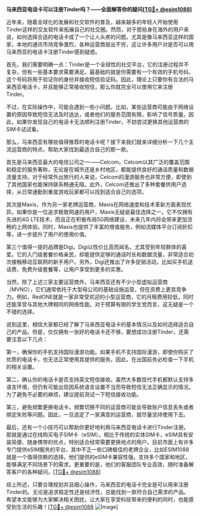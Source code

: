 **马来西亚电话卡可以注册Tinder吗？——全面解答你的疑问[[TG💪+ @esim1088](https://t.me/s/esim1088)]**

近年来，随着全球化的发展和社交软件的普及，越来越多的年轻人开始使用Tinder这样的交友软件来拓展自己的社交圈。然而，对于那些身在海外的用户来说，如何选择合适的电话卡成了一个让人头疼的问题。尤其是像马来西亚这样的国家，本地的通讯市场竞争激烈，各种运营商层出不穷，这让许多用户对是否可以用马来西亚的电话卡注册Tinder感到疑惑。

首先，我们需要明确一点：Tinder是一个全球性的社交平台，它的注册过程并不复杂，但有一些基本要求需要满足。最基础的就是你需要有一个有效的手机号码，这个号码将用于验证你的身份并接收短信验证码。因此，理论上只要你有合法的马来西亚电话卡，并且能够正常接收短信，那么你就完全可以使用它来注册Tinder。

不过，在实际操作中，可能会遇到一些小问题。比如，某些运营商可能由于网络设置的原因导致短信无法及时送达，或者他们的服务范围有限，影响了信号质量。因此，如果你发现自己的电话卡无法顺利注册Tinder，不妨尝试更换其他运营商的SIM卡试试看。

那么，马来西亚有哪些值得推荐的电话卡呢？接下来我们就来详细分析一下几个主流运营商的特点，帮助大家找到最适合自己的那一款。

首先是马来西亚最大的电信公司之一——Celcom。Celcom以其广泛的覆盖范围和稳定的服务著称，无论是在城市还是乡村地区，都能提供良好的通话质量和数据流量支持。对于经常外出旅行的人来说，Celcom的漫游服务也非常方便，即使到了其他国家也能保持联系畅通无阻。此外，Celcom还推出了多种套餐供用户选择，从日常通勤到重度游戏玩家都可以找到适合自己的选项。

其次是Maxis，作为另一家老牌运营商，Maxis在网络速度和技术革新方面表现优异。如果你是一位追求极致网速的用户，Maxis无疑是最佳选择之一。它不仅拥有先进的4G LTE技术，而且正在积极布局5G网络建设，未来几年内将会带来更加流畅的上网体验。同时，Maxis也提供了丰富的增值服务，例如流媒体平台订阅折扣等，进一步提升了用户的使用价值。

第三个值得一提的品牌是Digi。Digi以性价比高而闻名，尤其受到年轻群体的喜爱。它的入门级套餐价格亲民，却能提供足够的通话时长和数据流量，非常适合初次接触移动互联网的新手用户。另外，Digi还推出了许多促销活动，比如买手机送话费、免费升级套餐等，让用户享受到更多的实惠。

当然，除了上述三家主要运营商外，马来西亚还有不少小型虚拟运营商（MVNO），它们通常依托于大型母公司的基础设施运营，但在资费上更具竞争力。例如，RedONE就是一家非常受欢迎的小型运营商，它的月租费用较低，同时还能享受与其他大牌相同的网络性能。对于预算有限的学生党而言，这无疑是一个不错的选择。

说到这里，相信大家都已经了解了马来西亚电话卡的基本情况以及如何选择适合自己的产品。但是，仅仅拥有一张好的电话卡还不够，要想成功注册Tinder，还需要注意以下几点：

第一，确保你的手机支持国际漫游功能。如果手机不支持国际漫游，即使你购买了优质的电话卡，也无法正常使用其提供的服务。因此，在出国前务必检查一下手机的相关设置。

第二，确认你的电话卡是否支持英文短信接收。虽然大多数现代手机都默认支持多语言环境，但仍有可能出现因系统语言设置不当而导致短信无法正确显示的情况。为了避免不必要的麻烦，建议提前测试一下短信接收功能。

第三，避免频繁更换电话卡。频繁切换不同的运营商可能会导致账户信息丢失或者绑定失败等问题。因此，一旦选定了一家满意的运营商，就尽量坚持使用下去。

最后，还有一个小技巧可以帮助你更好地利用马来西亚电话卡进行Tinder注册。那就是通过在线购买电子SIM卡（eSIM）。相比于传统的实体SIM卡，eSIM具有安装简便、随身携带的优点，特别适合经常需要更换地点的用户。目前市面上有许多专门提供eSIM服务的平台，其中不乏一些口碑极佳的老牌企业，比如ESIM1088就是一个值得信赖的选择。他们提供的eSIM卡兼容性强，支持多个国家和地区，能够满足不同场景下的需求。更重要的是，他们的客服团队专业高效，随时准备解答客户的各种疑问。[[TG💪+ @esim1088](https://t.me/s/esim1088)]

综上所述，只要合理规划并且细心操作，马来西亚的电话卡完全是可以用来注册Tinder的。无论是追求稳定性还是经济性，总能找到一款符合自己需求的产品。希望本文能够为大家解决相关困扰，让大家在享受科技带来的便利的同时，也能感受到生活的乐趣！[[TG💪+ @esim1088](https://t.me/s/esim1088) ![Image](https://i.postimg.cc/4NQfJmqS/Snipaste-2025-05-13-00-14-12.png)]